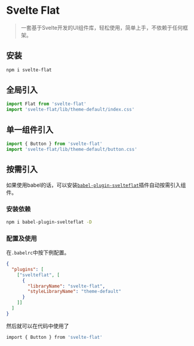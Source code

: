 # Svelte Flat

> 一套基于Svelte开发的UI组件库，轻松使用，简单上手，不依赖于任何框架。

## 安装

```bash
npm i svelte-flat
```

## 全局引入

```javascript
import Flat from 'svelte-flat'
import 'svelte-flat/lib/theme-default/index.css'
```

## 单一组件引入

```javascript
import { Button } from 'svelte-flat'
import 'svelte-flat/lib/theme-default/button.css'
```

## 按需引入

如果使用babel的话，可以安装[`babel-plugin-svelteflat`](https://github.com/jikkai/babel-plugin-svelteflat)插件自动按需引入组件。

### 安装依赖

```bash
npm i babel-plugin-svelteflat -D
```

### 配置及使用

在`.babelrc`中按下例配置。

```json
{
  "plugins": [
    ["svelteflat", [
      {
        "libraryName": "svelte-flat",
        "styleLibraryName": "theme-default"
      }
    ]]
  ]
}
```

然后就可以在代码中使用了

```bash
import { Button } from 'svelte-flat'
```
